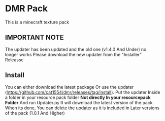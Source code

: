 # DMR Pack

This is a minecraft texture pack
## IMPORTANT NOTE
The updater has been updated and the old one (v1.4.0 And Under) no longer works
Please download the new updater from the "Installer" Releasse

## Install 
You can either download the latest package Or use the updater (https://github.com/cat1554/dmr/releases/tag/install).
Put the updater Inside a folder in your resource pack folder **Not directly In your resourcepack Folder** And run Updater.py 
It will download the latest version of the pack. When its done, You can delete the updater as it is included in Later versions of the pack (1.0.1 And Higher)

